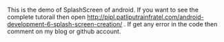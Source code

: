 This is the demo of SplashScreen of android.
If you want to see the complete tutorail then open http://pipl.patliputrainfratel.com/android-development-6-splash-screen-creation/ .
If get any error in the code then comment on my blog or github account.
